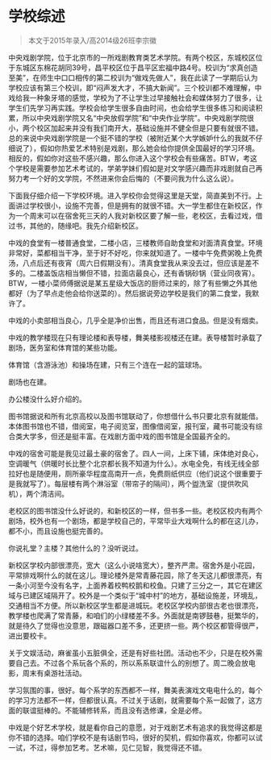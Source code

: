 
# 学校综述  

> 本文于2015年录入/高2014级26班李宗徽  

中央戏剧学院，位于北京市的一所戏剧教育类艺术学院。有两个校区，东城校区位于东城区东棉花胡同39号，昌平校区位于昌平区宏福中路4号。校训为“求真创造至美”，在师生中口口相传的第二校训为“做戏先做人”，我在此读了一学期后认为学校应该有第三个校训，即“闷声发大才，不搞大新闻”。三个校训都不难理解，中戏给我一种象牙塔的感觉，学校为了不让学生过早接触社会和媒体努力了很多，让学生们先学习再实践。学校会给学生很多自由时间，也会给学生很多练习和阅读积累，所以中央戏剧学院又名“中央放假学院”和“中央作业学院”。中央戏剧学院很小，两个校区加起来并没有我们南开大，基础设施并不健全但是只要有就很不错。总的来说中央戏剧学院是一个挺不错的学校（被附近某个大学嫉妒什么的我就不仔细说了），假如你热爱艺术特别是戏剧，那么她会给你提供全国最好的学习环境。相反的，假如你对这些不感兴趣，那么你进入这个学校会有些痛苦。BTW，考这个学校是需要参加艺术考试的，学弟学妹们假如是对文学感兴趣而非戏剧就自己再努力考一个好的文学院，不然进来你会后悔的（不要问我为什么这么说）。

下面我仔细介绍一下学校环境。进入学校你会觉得这里是天堂，简直美到不行。上面讲过学校很小，设施不完善，但是拥有的就很不错。大一学生都住在新校区，作为一个周末可以在宿舍死三天的人我对新校区要了解一些，老校区，去看过戏，借过书，其他的，随缘吧。我先介绍新校区。

中戏的食堂有一楼普通食堂，二楼小店，三楼教师自助食堂和对面清真食堂。环境非常好，菜都相当干净，至于好不好吃，你来就知道了。一楼中午免费粥晚上免费汤，八点后还有夜宵（周六日假期没有）。清真食堂我从来没去过，但应该是差不多的。二楼盖饭店相当懒但不错，拉面店最良心，还有香锅砂锅（营业同夜宵）。BTW，一楼小菜师傅据说是某五星级大饭店的厨师过来的，除了有些懒之外其他都好（为了早点走他会给你送菜的）。然后据说旁边学校是我们的第二食堂，我默许了。

中戏的小卖部相当良心，几乎全是净价出售，而且还有进口食品。但是没有烟卖。

中戏的教学楼现在只有理论楼和表导楼，舞美楼影视楼还在建。表导楼暂时承载了剧场，医务室和体育馆的某些功能。

体育馆（含游泳池）和操场在建，只有三个连在一起的篮球场。

剧场也在建。

办公楼没什么好介绍的。

图书馆据说和所有北京高校以及图书馆联动了，你想借什么书只要北京有就能借。本体图书馆也不错，借阅室，电子阅览室，图像借阅室，报刊室，藏书可能没有综合类大学多，但还是挺丰富。在戏剧方面中戏的图书馆是全国最齐全的。

中戏的宿舍可能是我见过最土豪的宿舍了。四人一间，上床下铺，床体绝对良心，空调暖气（供暖时长比整个北京都长我不知道为什么）。水电全免，有线无线全部拉好也是随便用，厕所豪华程度高南开一点，免费厕纸供应（他们说这个很重要于是我就写了）。每层楼有两个淋浴室（带帘子的隔间），两个盥洗室（提供吹风机），两个清洁间。

老校区的图书馆没什么好说的，和新校区的一样，但书多一些。老校区校内有两个剧场，校外也有一个剧场，都是学校自己的，平常毕业大戏啊什么的都在这儿办，都不小，而且设施也挺完善的。

你说礼堂？主楼？其他什么的？没听说过。

新校区学校内部很漂亮，宽大（这么小说啥宽大），整齐严肃。宿舍外是小花园，平常排戏啊什么的就在这儿。理论楼外是常青藤花园，除了冬天这儿都很漂亮，有一条小河至今没有名字，上面养着校鸭校鹅和校鱼。只建了三分之一，其它在建区域与已建区域隔开了。校外是一个类似于“城中村”的地方，基础设施差，环境乱，交通相当不方便。所以新校区学生都是进城玩。老校区学校内部很古老也很漂亮，教学楼也爬满了常青藤，和咱们的小绿楼差不多。外面就是南锣鼓巷，挺繁华的，就是待久了觉得也没意思，跟磁器口差不多，还更挤一些。两个校区都管得很严，进出要校卡。

关于文娱活动，麻雀虽小五脏俱全，还是有好些社团。活动也不少，只是在校外需要自己去。不过各个系玩各个系的，所以系系联谊什么的别想了。周二晚会放电影，周末有桌游社活动。

学习氛围的事，很好。每个系学的东西都不一样，舞美表演戏文电电什么的，每个的学习方法都不一样，但都很认真。不过关于话剧，就需要每个系一起做了，这方面的联谊挺棒的。不能辅修转系，而且没有选修课，全是必修。

中戏是个好艺术学校，就是看你自己的意愿，对于戏剧艺术有追求的我觉得这都是你不错的选择。咱们学校不是有话剧节吗，很好的契机，假如你喜欢，你都可以试一试，不过，得参加艺考。艺术嘛，见仁见智，我觉得还不错。


